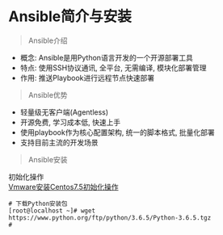 # Ansible简介与安装

> Ansible介绍  

- 概念: Ansible是用Python语言开发的一个开源部署工具
- 特点: 使用SSH协议通讯, 全平台, 无需编译, 模块化部署管理
- 作用: 推送Playbook进行远程节点快速部署

> Ansible优势  

- 轻量级无客户端(Agentless)
- 开源免费, 学习成本低, 快速上手
- 使用playbook作为核心配置架构, 统一的脚本格式, 批量化部署
- 支持目前主流的开发场景

> Ansible安装  

初始化操作  
[Vmware安装Centos7.5初始化操作](../note_018) 

```
# 下载Python安装包
[root@localhost ~]# wget https://www.python.org/ftp/python/3.6.5/Python-3.6.5.tgz
# 
```
